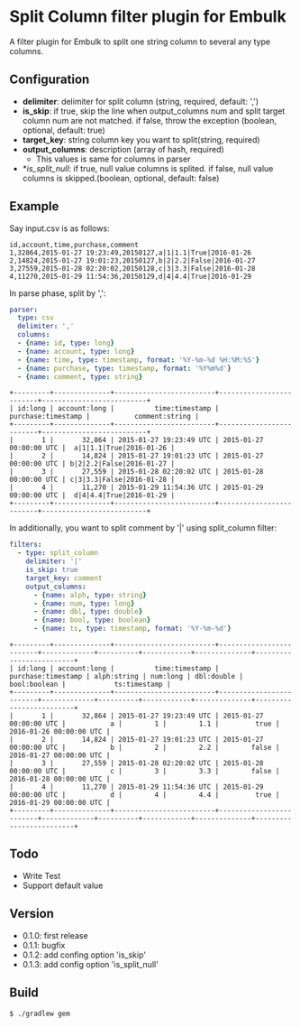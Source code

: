 # Split Column filter plugin for Embulk

A filter plugin for Embulk to split one string column to several any type columns.

## Configuration

- **delimiter**: delimiter for split column (string, required, default: ',')
- **is_skip**: if true, skip the line when output_columns num and split target column num are not matched. if false, throw the exception (boolean, optional, default: true)
- **target_key**: string column key you want to split(string, required)
- **output_columns**: description (array of hash, required)
  - This values is same for columns in parser
- **is_split_null*: if true, null value columns is splited. if false, null value columns is skipped.(boolean, optional, default: false)

## Example

Say input.csv is as follows:

```
id,account,time,purchase,comment
1,32864,2015-01-27 19:23:49,20150127,a|1|1.1|True|2016-01-26
2,14824,2015-01-27 19:01:23,20150127,b|2|2.2|False|2016-01-27
3,27559,2015-01-28 02:20:02,20150128,c|3|3.3|False|2016-01-28
4,11270,2015-01-29 11:54:36,20150129,d|4|4.4|True|2016-01-29
```

In parse phase, split by ',':

```yaml
parser:
  type: csv
  delimiter: ','
  columns:
  - {name: id, type: long}
  - {name: account, type: long}
  - {name: time, type: timestamp, format: '%Y-%m-%d %H:%M:%S'}
  - {name: purchase, type: timestamp, format: '%Y%m%d'}
  - {name: comment, type: string}
```
```
+---------+--------------+-------------------------+-------------------------+--------------------------+
| id:long | account:long |          time:timestamp |      purchase:timestamp |           comment:string |
+---------+--------------+-------------------------+-------------------------+--------------------------+
|       1 |       32,864 | 2015-01-27 19:23:49 UTC | 2015-01-27 00:00:00 UTC |  a|1|1.1|True|2016-01-26 |
|       2 |       14,824 | 2015-01-27 19:01:23 UTC | 2015-01-27 00:00:00 UTC | b|2|2.2|False|2016-01-27 |
|       3 |       27,559 | 2015-01-28 02:20:02 UTC | 2015-01-28 00:00:00 UTC | c|3|3.3|False|2016-01-28 |
|       4 |       11,270 | 2015-01-29 11:54:36 UTC | 2015-01-29 00:00:00 UTC |  d|4|4.4|True|2016-01-29 |
+---------+--------------+-------------------------+-------------------------+--------------------------+
```

In additionally, you want to split comment by '|' using split_column filter:

```yaml
filters:
  - type: split_column
    delimiter: '|'
    is_skip: true
    target_key: comment
    output_columns:
      - {name: alph, type: string}
      - {name: num, type: long}
      - {name: dbl, type: double}
      - {name: bool, type: boolean}
      - {name: ts, type: timestamp, format: '%Y-%m-%d'}
```
```
+---------+--------------+-------------------------+-------------------------+-------------+----------+------------+--------------+-------------------------+
| id:long | account:long |          time:timestamp |      purchase:timestamp | alph:string | num:long | dbl:double | bool:boolean |            ts:timestamp |
+---------+--------------+-------------------------+-------------------------+-------------+----------+------------+--------------+-------------------------+
|       1 |       32,864 | 2015-01-27 19:23:49 UTC | 2015-01-27 00:00:00 UTC |           a |        1 |        1.1 |         true | 2016-01-26 00:00:00 UTC |
|       2 |       14,824 | 2015-01-27 19:01:23 UTC | 2015-01-27 00:00:00 UTC |           b |        2 |        2.2 |        false | 2016-01-27 00:00:00 UTC |
|       3 |       27,559 | 2015-01-28 02:20:02 UTC | 2015-01-28 00:00:00 UTC |           c |        3 |        3.3 |        false | 2016-01-28 00:00:00 UTC |
|       4 |       11,270 | 2015-01-29 11:54:36 UTC | 2015-01-29 00:00:00 UTC |           d |        4 |        4.4 |         true | 2016-01-29 00:00:00 UTC |
+---------+--------------+-------------------------+-------------------------+-------------+----------+------------+--------------+-------------------------+
```

## Todo

- Write Test
- Support default value

## Version

- 0.1.0: first release
- 0.1.1: bugfix
- 0.1.2: add confing option 'is_skip'
- 0.1.3: add config option 'is_split_null'

## Build

```
$ ./gradlew gem
```
